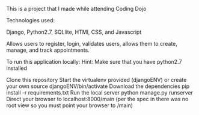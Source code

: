 This is a project that I made while attending Coding Dojo

Technologies used:

Django, Python2.7, SQLlite, HTMl, CSS, and Javascript

Allows users to register, login, validates users, allows them to create, manage, and track appointments.

To run this application locally: Hint: Make sure that you have python2.7 installed

Clone this repository
Start the virtualenv provided (djangoENV) or create your own
source djangoENV/bin/activate
Download the dependencies
pip install -r requirements.txt
Run the local server
python manage.py runserver
Direct your browser to localhost:8000/main 
(per the spec in there was no root view so you must point your browser to /main)
